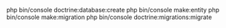 php bin/console doctrine:database:create
php bin/console make:entity
php bin/console make:migration
php bin/console doctrine:migrations:migrate